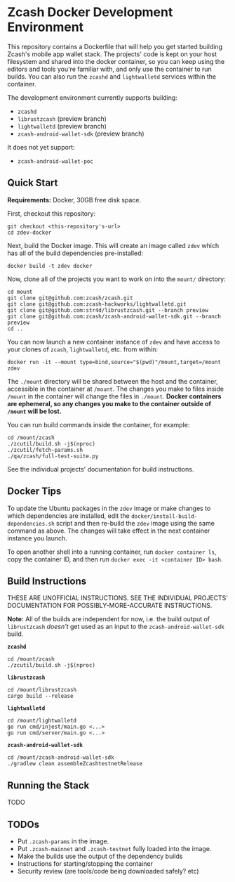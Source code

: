 # Zcash Docker Development Environment

This repository contains a Dockerfile that will help you get started building
Zcash's mobile app wallet stack. The projects' code is kept on your host
filesystem and shared into the docker container, so you can keep using the
editors and tools you're familiar with, and only use the container to run
builds. You can also run the `zcashd` and `lightwalletd` services within the
container.

The development environment currently supports building:

- `zcashd`
- `librustzcash` (preview branch)
- `lightwalletd` (preview branch)
- `zcash-android-wallet-sdk` (preview branch)

It does not yet support:

- `zcash-android-wallet-poc`

## Quick Start

**Requirements:** Docker, 30GB free disk space.

First, checkout this repository:

```
git checkout <this-repository's-url>
cd zdev-docker
```
Next, build the Docker image. This will create an image called `zdev` which
has all of the build dependencies pre-installed:

```
docker build -t zdev docker
```

Now, clone all of the projects you want to work on into the `mount/` directory:

```
cd mount
git clone git@github.com:zcash/zcash.git
git clone git@github.com:zcash-hackworks/lightwalletd.git
git clone git@github.com:str4d/librustzcash.git --branch preview
git clone git@github.com:zcash/zcash-android-wallet-sdk.git --branch preview
cd ..
```

You can now launch a new container instance of `zdev` and have access to your
clones of `zcash`, `lightwalletd`, etc. from within:

```
docker run -it --mount type=bind,source="$(pwd)"/mount,target=/mount zdev
```

The `./mount` directory will be shared between the host and the container,
accessible in the container at `/mount`. The changes you make to files inside
`/mount` in the container will change the files in `./mount`. **Docker
containers are ephemeral, so any changes you make to the container outside of
`/mount` will be lost.**

You can run build commands inside the container, for example:

```
cd /mount/zcash
./zcutil/build.sh -j$(nproc)
./zcutil/fetch-params.sh
./qa/zcash/full-test-suite.py
```

See the individual projects' documentation for build instructions.

## Docker Tips

To update the Ubuntu packages in the `zdev` image or make changes to which
dependencies are installed, edit the `docker/install-build-dependencies.sh`
script and then re-build the `zdev` image using the same command as above. The
changes will take effect in the next container instance you launch.

To open another shell into a running container, run `docker container ls`, copy
the container ID, and then run `docker exec -it <container ID> bash`.

## Build Instructions

THESE ARE UNOFFICIAL INSTRUCTIONS. SEE THE INDIVIDUAL PROJECTS' DOCUMENTATION
FOR POSSIBLY-MORE-ACCURATE INSTRUCTIONS.

**Note:** All of the builds are independent for now, i.e. the build output of
`librustzcash` *doesn't* get used as an input to the `zcash-android-wallet-sdk`
build.

**`zcashd`**

```
cd /mount/zcash
./zcutil/build.sh -j$(nproc)
```

**`librustzcash`**

```
cd /mount/librustzcash
cargo build --release
```

**`lightwalletd`**

```
cd /mount/lightwalletd
go run cmd/injest/main.go <...>
go run cmd/server/main.go <...>
```

**`zcash-android-wallet-sdk`**

```
cd /mount/zcash-android-wallet-sdk
./gradlew clean assembleZcashtestnetRelease
```

## Running the Stack

TODO

## TODOs

- Put `.zcash-params` in the image.
- Put `.zcash-mainnet` and `.zcash-testnet` fully loaded into the image.
- Make the builds use the output of the dependency builds
- Instructions for starting/stopping the container
- Security review (are tools/code being downloaded safely? etc)
